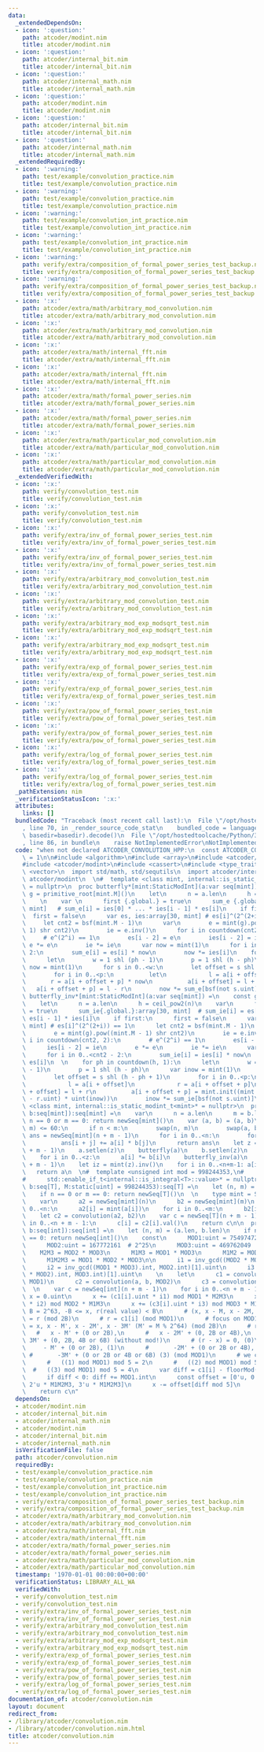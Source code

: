```yaml
---
data:
  _extendedDependsOn:
  - icon: ':question:'
    path: atcoder/modint.nim
    title: atcoder/modint.nim
  - icon: ':question:'
    path: atcoder/internal_bit.nim
    title: atcoder/internal_bit.nim
  - icon: ':question:'
    path: atcoder/internal_math.nim
    title: atcoder/internal_math.nim
  - icon: ':question:'
    path: atcoder/modint.nim
    title: atcoder/modint.nim
  - icon: ':question:'
    path: atcoder/internal_bit.nim
    title: atcoder/internal_bit.nim
  - icon: ':question:'
    path: atcoder/internal_math.nim
    title: atcoder/internal_math.nim
  _extendedRequiredBy:
  - icon: ':warning:'
    path: test/example/convolution_practice.nim
    title: test/example/convolution_practice.nim
  - icon: ':warning:'
    path: test/example/convolution_practice.nim
    title: test/example/convolution_practice.nim
  - icon: ':warning:'
    path: test/example/convolution_int_practice.nim
    title: test/example/convolution_int_practice.nim
  - icon: ':warning:'
    path: test/example/convolution_int_practice.nim
    title: test/example/convolution_int_practice.nim
  - icon: ':warning:'
    path: verify/extra/composition_of_formal_power_series_test_backup.nim
    title: verify/extra/composition_of_formal_power_series_test_backup.nim
  - icon: ':warning:'
    path: verify/extra/composition_of_formal_power_series_test_backup.nim
    title: verify/extra/composition_of_formal_power_series_test_backup.nim
  - icon: ':x:'
    path: atcoder/extra/math/arbitrary_mod_convolution.nim
    title: atcoder/extra/math/arbitrary_mod_convolution.nim
  - icon: ':x:'
    path: atcoder/extra/math/arbitrary_mod_convolution.nim
    title: atcoder/extra/math/arbitrary_mod_convolution.nim
  - icon: ':x:'
    path: atcoder/extra/math/internal_fft.nim
    title: atcoder/extra/math/internal_fft.nim
  - icon: ':x:'
    path: atcoder/extra/math/internal_fft.nim
    title: atcoder/extra/math/internal_fft.nim
  - icon: ':x:'
    path: atcoder/extra/math/formal_power_series.nim
    title: atcoder/extra/math/formal_power_series.nim
  - icon: ':x:'
    path: atcoder/extra/math/formal_power_series.nim
    title: atcoder/extra/math/formal_power_series.nim
  - icon: ':x:'
    path: atcoder/extra/math/particular_mod_convolution.nim
    title: atcoder/extra/math/particular_mod_convolution.nim
  - icon: ':x:'
    path: atcoder/extra/math/particular_mod_convolution.nim
    title: atcoder/extra/math/particular_mod_convolution.nim
  _extendedVerifiedWith:
  - icon: ':x:'
    path: verify/convolution_test.nim
    title: verify/convolution_test.nim
  - icon: ':x:'
    path: verify/convolution_test.nim
    title: verify/convolution_test.nim
  - icon: ':x:'
    path: verify/extra/inv_of_formal_power_series_test.nim
    title: verify/extra/inv_of_formal_power_series_test.nim
  - icon: ':x:'
    path: verify/extra/inv_of_formal_power_series_test.nim
    title: verify/extra/inv_of_formal_power_series_test.nim
  - icon: ':x:'
    path: verify/extra/arbitrary_mod_convolution_test.nim
    title: verify/extra/arbitrary_mod_convolution_test.nim
  - icon: ':x:'
    path: verify/extra/arbitrary_mod_convolution_test.nim
    title: verify/extra/arbitrary_mod_convolution_test.nim
  - icon: ':x:'
    path: verify/extra/arbitrary_mod_exp_modsqrt_test.nim
    title: verify/extra/arbitrary_mod_exp_modsqrt_test.nim
  - icon: ':x:'
    path: verify/extra/arbitrary_mod_exp_modsqrt_test.nim
    title: verify/extra/arbitrary_mod_exp_modsqrt_test.nim
  - icon: ':x:'
    path: verify/extra/exp_of_formal_power_series_test.nim
    title: verify/extra/exp_of_formal_power_series_test.nim
  - icon: ':x:'
    path: verify/extra/exp_of_formal_power_series_test.nim
    title: verify/extra/exp_of_formal_power_series_test.nim
  - icon: ':x:'
    path: verify/extra/pow_of_formal_power_series_test.nim
    title: verify/extra/pow_of_formal_power_series_test.nim
  - icon: ':x:'
    path: verify/extra/pow_of_formal_power_series_test.nim
    title: verify/extra/pow_of_formal_power_series_test.nim
  - icon: ':x:'
    path: verify/extra/log_of_formal_power_series_test.nim
    title: verify/extra/log_of_formal_power_series_test.nim
  - icon: ':x:'
    path: verify/extra/log_of_formal_power_series_test.nim
    title: verify/extra/log_of_formal_power_series_test.nim
  _pathExtension: nim
  _verificationStatusIcon: ':x:'
  attributes:
    links: []
  bundledCode: "Traceback (most recent call last):\n  File \"/opt/hostedtoolcache/Python/3.8.5/x64/lib/python3.8/site-packages/onlinejudge_verify/documentation/build.py\"\
    , line 70, in _render_source_code_stat\n    bundled_code = language.bundle(stat.path,\
    \ basedir=basedir).decode()\n  File \"/opt/hostedtoolcache/Python/3.8.5/x64/lib/python3.8/site-packages/onlinejudge_verify/languages/nim.py\"\
    , line 86, in bundle\n    raise NotImplementedError\nNotImplementedError\n"
  code: "when not declared ATCODER_CONVOLUTION_HPP:\n  const ATCODER_CONVOLUTION_HPP*\
    \ = 1\n\n#include <algorithm>\n#include <array>\n#include <atcoder/internal_bit>\n\
    #include <atcoder/modint>\n#include <cassert>\n#include <type_traits>\n#include\
    \ <vector>\n  import std/math, std/sequtils\n  import atcoder/internal_math, atcoder/internal_bit,\
    \ atcoder/modint\n  \n#  template <class mint, internal::is_static_modint_t<mint>*\
    \ = nullptr>\n  proc butterfly*[mint:StaticModInt](a:var seq[mint]) =\n    const\
    \ g = primitive_root[mint.M]()\n    let\n      n = a.len\n      h = ceil_pow2(n)\n\
    \    \n    var \n      first {.global.} = true\n      sum_e {.global.} :array[30,\
    \ mint]   # sum_e[i] = ies[0] * ... * ies[i - 1] * es[i]\n    if first:\n    \
    \  first = false\n      var es, ies:array[30, mint] # es[i]^(2^(2+i)) == 1\n \
    \     let cnt2 = bsf(mint.M - 1)\n      var\n        e = mint(g).pow((mint.M -\
    \ 1) shr cnt2)\n        ie = e.inv()\n      for i in countdown(cnt2, 2):\n   \
    \     # e^(2^i) == 1\n        es[i - 2] = e\n        ies[i - 2] = ie\n       \
    \ e *= e\n        ie *= ie\n      var now = mint(1)\n      for i in 0..cnt2 -\
    \ 2:\n        sum_e[i] = es[i] * now\n        now *= ies[i]\n    for ph in 1..h:\n\
    \      let\n        w = 1 shl (ph - 1)\n        p = 1 shl (h - ph)\n      var\
    \ now = mint(1)\n      for s in 0..<w:\n        let offset = s shl (h - ph + 1)\n\
    \        for i in 0..<p:\n          let\n            l = a[i + offset]\n     \
    \       r = a[i + offset + p] * now\n          a[i + offset] = l + r\n       \
    \   a[i + offset + p] = l - r\n        now *= sum_e[bsf(not s.uint)]\n  \n  proc\
    \ butterfly_inv*[mint:StaticModInt](a:var seq[mint]) =\n    const g = primitive_root[mint.M]()\n\
    \    let\n      n = a.len\n      h = ceil_pow2(n)\n    var\n      first{.global.}\
    \ = true\n      sum_ie{.global.}:array[30, mint]  # sum_ie[i] = es[0] * ... *\
    \ es[i - 1] * ies[i]\n    if first:\n      first = false\n      var es, ies: array[30,\
    \ mint] # es[i]^(2^(2+i)) == 1\n      let cnt2 = bsf(mint.M - 1)\n      var\n\
    \        e = mint(g).pow((mint.M - 1) shr cnt2)\n        ie = e.inv()\n      for\
    \ i in countdown(cnt2, 2):\n        # e^(2^i) == 1\n        es[i - 2] = e\n  \
    \      ies[i - 2] = ie\n        e *= e\n        ie *= ie\n      var now = mint(1)\n\
    \      for i in 0..<cnt2 - 2:\n        sum_ie[i] = ies[i] * now\n        now *=\
    \ es[i]\n  \n    for ph in countdown(h, 1):\n      let\n        w = 1 shl (ph\
    \ - 1)\n        p = 1 shl (h - ph)\n      var inow = mint(1)\n      for s in 0..<w:\n\
    \        let offset = s shl (h - ph + 1)\n        for i in 0..<p:\n          let\n\
    \            l = a[i + offset]\n            r = a[i + offset + p]\n          a[i\
    \ + offset] = l + r\n          a[i + offset + p] = mint.init((mint.umod + l.uint\
    \ - r.uint) * uint(inow))\n        inow *= sum_ie[bsf(not s.uint)]\n\n#  template\
    \ <class mint, internal::is_static_modint_t<mint>* = nullptr>\n  proc convolution*[mint:StaticModInt](a,\
    \ b:seq[mint]):seq[mint] =\n    var\n      n = a.len\n      m = b.len\n    if\
    \ n == 0 or m == 0: return newSeq[mint]()\n    var (a, b) = (a, b)\n    if min(n,\
    \ m) <= 60:\n      if n < m:\n        swap(n, m)\n        swap(a, b)\n      var\
    \ ans = newSeq[mint](n + m - 1)\n      for i in 0..<n:\n        for j in 0..<m:\n\
    \          ans[i + j] += a[i] * b[j]\n      return ans\n    let z = 1 shl ceil_pow2(n\
    \ + m - 1)\n    a.setlen(z)\n    butterfly(a)\n    b.setlen(z)\n    butterfly(b)\n\
    \    for i in 0..<z:\n      a[i] *= b[i]\n    butterfly_inv(a)\n    a.setlen(n\
    \ + m - 1)\n    let iz = mint(z).inv()\n    for i in 0..<n+m-1: a[i] *= iz\n \
    \   return a\n  \n#  template <unsigned int mod = 998244353,\n#      class T,\n\
    #      std::enable_if_t<internal::is_integral<T>::value>* = nullptr>\n  proc convolution*[T:SomeInteger](a,\
    \ b:seq[T], M:static[uint] = 998244353):seq[T] =\n    let (n, m) = (a.len, b.len)\n\
    \    if n == 0 or m == 0: return newSeq[T]()\n  \n    type mint = StaticModInt[M.int]\n\
    \    var\n      a2 = newSeq[mint](n)\n      b2 = newSeq[mint](m)\n    for i in\
    \ 0..<n:\n      a2[i] = mint(a[i])\n    for i in 0..<m:\n      b2[i] = mint(b[i])\n\
    \    let c2 = convolution(a2, b2)\n    var c = newSeq[T](n + m - 1)\n    for i\
    \ in 0..<n + m - 1:\n      c[i] = c2[i].val()\n    return c\n\n  proc convolution_ll*(a,\
    \ b:seq[int]):seq[int] =\n    let (n, m) = (a.len, b.len)\n    if n == 0 or m\
    \ == 0: return newSeq[int]()\n    const\n      MOD1:uint = 754974721  # 2^24\n\
    \      MOD2:uint = 167772161  # 2^25\n      MOD3:uint = 469762049  # 2^26\n  \
    \    M2M3 = MOD2 * MOD3\n      M1M3 = MOD1 * MOD3\n      M1M2 = MOD1 * MOD2\n\
    \      M1M2M3 = MOD1 * MOD2 * MOD3\n\n      i1 = inv_gcd((MOD2 * MOD3).int, MOD1.int)[1].uint\n\
    \      i2 = inv_gcd((MOD1 * MOD3).int, MOD2.int)[1].uint\n      i3 = inv_gcd((MOD1\
    \ * MOD2).int, MOD3.int)[1].uint\n    \n    let\n      c1 = convolution(a, b,\
    \ MOD1)\n      c2 = convolution(a, b, MOD2)\n      c3 = convolution(a, b, MOD3)\n\
    \  \n    var c = newSeq[int](n + m - 1)\n    for i in 0..<n + m - 1:\n      var\
    \ x = 0.uint\n      x += (c1[i].uint * i1) mod MOD1 * M2M3\n      x += (c2[i].uint\
    \ * i2) mod MOD2 * M1M3\n      x += (c3[i].uint * i3) mod MOD3 * M1M2\n      #\
    \ B = 2^63, -B <= x, r(real value) < B\n      # (x, x - M, x - 2M, or x - 3M)\
    \ = r (mod 2B)\n      # r = c1[i] (mod MOD1)\n      # focus on MOD1\n      # r\
    \ = x, x - M', x - 2M', x - 3M' (M' = M % 2^64) (mod 2B)\n      # r = x,\n   \
    \   #   x - M' + (0 or 2B),\n      #   x - 2M' + (0, 2B or 4B),\n      #   x -\
    \ 3M' + (0, 2B, 4B or 6B) (without mod!)\n      # (r - x) = 0, (0)\n      #  \
    \     - M' + (0 or 2B), (1)\n      #       -2M' + (0 or 2B or 4B), (2)\n     \
    \ #       -3M' + (0 or 2B or 4B or 6B) (3) (mod MOD1)\n      # we checked that\n\
    \      #   ((1) mod MOD1) mod 5 = 2\n      #   ((2) mod MOD1) mod 5 = 3\n    \
    \  #   ((3) mod MOD1) mod 5 = 4\n      var diff = c1[i] - floorMod(x.int, MOD1.int)\n\
    \      if diff < 0: diff += MOD1.int\n      const offset = [0'u, 0'u, M1M2M3,\
    \ 2'u * M1M2M3, 3'u * M1M2M3]\n      x -= offset[diff mod 5]\n      c[i] = x.int\n\
    \    return c\n"
  dependsOn:
  - atcoder/modint.nim
  - atcoder/internal_bit.nim
  - atcoder/internal_math.nim
  - atcoder/modint.nim
  - atcoder/internal_bit.nim
  - atcoder/internal_math.nim
  isVerificationFile: false
  path: atcoder/convolution.nim
  requiredBy:
  - test/example/convolution_practice.nim
  - test/example/convolution_practice.nim
  - test/example/convolution_int_practice.nim
  - test/example/convolution_int_practice.nim
  - verify/extra/composition_of_formal_power_series_test_backup.nim
  - verify/extra/composition_of_formal_power_series_test_backup.nim
  - atcoder/extra/math/arbitrary_mod_convolution.nim
  - atcoder/extra/math/arbitrary_mod_convolution.nim
  - atcoder/extra/math/internal_fft.nim
  - atcoder/extra/math/internal_fft.nim
  - atcoder/extra/math/formal_power_series.nim
  - atcoder/extra/math/formal_power_series.nim
  - atcoder/extra/math/particular_mod_convolution.nim
  - atcoder/extra/math/particular_mod_convolution.nim
  timestamp: '1970-01-01 00:00:00+00:00'
  verificationStatus: LIBRARY_ALL_WA
  verifiedWith:
  - verify/convolution_test.nim
  - verify/convolution_test.nim
  - verify/extra/inv_of_formal_power_series_test.nim
  - verify/extra/inv_of_formal_power_series_test.nim
  - verify/extra/arbitrary_mod_convolution_test.nim
  - verify/extra/arbitrary_mod_convolution_test.nim
  - verify/extra/arbitrary_mod_exp_modsqrt_test.nim
  - verify/extra/arbitrary_mod_exp_modsqrt_test.nim
  - verify/extra/exp_of_formal_power_series_test.nim
  - verify/extra/exp_of_formal_power_series_test.nim
  - verify/extra/pow_of_formal_power_series_test.nim
  - verify/extra/pow_of_formal_power_series_test.nim
  - verify/extra/log_of_formal_power_series_test.nim
  - verify/extra/log_of_formal_power_series_test.nim
documentation_of: atcoder/convolution.nim
layout: document
redirect_from:
- /library/atcoder/convolution.nim
- /library/atcoder/convolution.nim.html
title: atcoder/convolution.nim
---
```

